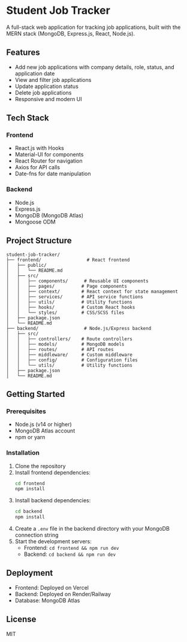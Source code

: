 # Student Job Tracker

A full-stack web application for tracking job applications, built with the MERN stack (MongoDB, Express.js, React, Node.js).

## Features

- Add new job applications with company details, role, status, and application date
- View and filter job applications
- Update application status
- Delete job applications
- Responsive and modern UI

## Tech Stack

### Frontend
- React.js with Hooks
- Material-UI for components
- React Router for navigation
- Axios for API calls
- Date-fns for date manipulation

### Backend
- Node.js
- Express.js
- MongoDB (MongoDB Atlas)
- Mongoose ODM

## Project Structure

```
student-job-tracker/
├── frontend/                 # React frontend
│   ├── public/
│   │   └── README.md
│   ├── src/
│   │   ├── components/      # Reusable UI components
│   │   ├── pages/          # Page components
│   │   ├── context/        # React context for state management
│   │   ├── services/       # API service functions
│   │   ├── utils/          # Utility functions
│   │   ├── hooks/          # Custom React hooks
│   │   └── styles/         # CSS/SCSS files
│   ├── package.json
│   └── README.md
├── backend/                 # Node.js/Express backend
│   ├── src/
│   │   ├── controllers/    # Route controllers
│   │   ├── models/         # MongoDB models
│   │   ├── routes/         # API routes
│   │   ├── middleware/     # Custom middleware
│   │   ├── config/         # Configuration files
│   │   └── utils/          # Utility functions
│   ├── package.json
│   └── README.md
```

## Getting Started

### Prerequisites
- Node.js (v14 or higher)
- MongoDB Atlas account
- npm or yarn

### Installation

1. Clone the repository
2. Install frontend dependencies:
   ```bash
   cd frontend
   npm install
   ```
3. Install backend dependencies:
   ```bash
   cd backend
   npm install
   ```
4. Create a `.env` file in the backend directory with your MongoDB connection string
5. Start the development servers:
   - Frontend: `cd frontend && npm run dev`
   - Backend: `cd backend && npm run dev`

## Deployment

- Frontend: Deployed on Vercel
- Backend: Deployed on Render/Railway
- Database: MongoDB Atlas

## License

MIT 